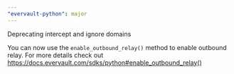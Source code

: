 ```yaml
---
"evervault-python": major
---
```


Deprecating intercept and ignore domains

You can now use the `enable_outbound_relay()` method to enable outbound relay. For more details check out https://docs.evervault.com/sdks/python#enable_outbound_relay()
